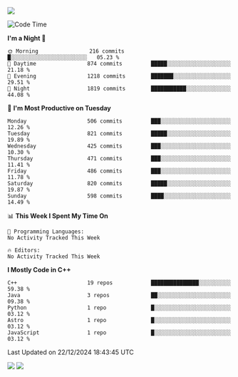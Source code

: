 ![](https://komarev.com/ghpvc/?username=lilpidgey&color=red)
<!--START_SECTION:waka-->
![Code Time](http://img.shields.io/badge/Code%20Time-1%2C491%20hrs%2018%20mins-blue)

**I'm a Night 🦉** 

```text
🌞 Morning                216 commits         █░░░░░░░░░░░░░░░░░░░░░░░░   05.23 % 
🌆 Daytime                874 commits         █████░░░░░░░░░░░░░░░░░░░░   21.18 % 
🌃 Evening                1218 commits        ███████░░░░░░░░░░░░░░░░░░   29.51 % 
🌙 Night                  1819 commits        ███████████░░░░░░░░░░░░░░   44.08 % 
```
📅 **I'm Most Productive on Tuesday** 

```text
Monday                   506 commits         ███░░░░░░░░░░░░░░░░░░░░░░   12.26 % 
Tuesday                  821 commits         █████░░░░░░░░░░░░░░░░░░░░   19.89 % 
Wednesday                425 commits         ███░░░░░░░░░░░░░░░░░░░░░░   10.30 % 
Thursday                 471 commits         ███░░░░░░░░░░░░░░░░░░░░░░   11.41 % 
Friday                   486 commits         ███░░░░░░░░░░░░░░░░░░░░░░   11.78 % 
Saturday                 820 commits         █████░░░░░░░░░░░░░░░░░░░░   19.87 % 
Sunday                   598 commits         ████░░░░░░░░░░░░░░░░░░░░░   14.49 % 
```


📊 **This Week I Spent My Time On** 

```text
💬 Programming Languages: 
No Activity Tracked This Week

🔥 Editors: 
No Activity Tracked This Week
```

**I Mostly Code in C++** 

```text
C++                      19 repos            ███████████████░░░░░░░░░░   59.38 % 
Java                     3 repos             ██░░░░░░░░░░░░░░░░░░░░░░░   09.38 % 
Python                   1 repo              █░░░░░░░░░░░░░░░░░░░░░░░░   03.12 % 
Astro                    1 repo              █░░░░░░░░░░░░░░░░░░░░░░░░   03.12 % 
JavaScript               1 repo              █░░░░░░░░░░░░░░░░░░░░░░░░   03.12 % 
```




 Last Updated on 22/12/2024 18:43:45 UTC
<!--END_SECTION:waka-->
![](https://hit.yhype.me/github/profile?user_id=42968544)
![](https://komarev.com/ghpvc/?lilpidgey)
